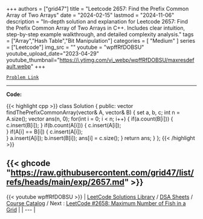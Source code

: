 
+++
authors = ["grid47"]
title = "Leetcode 2657: Find the Prefix Common Array of Two Arrays"
date = "2024-02-15"
lastmod = "2024-11-06"
description = "In-depth solution and explanation for Leetcode 2657: Find the Prefix Common Array of Two Arrays in C++. Includes clear intuition, step-by-step example walkthrough, and detailed complexity analysis."
tags = ["Array","Hash Table","Bit Manipulation"]
categories = [
    "Medium"
]
series = ["Leetcode"]
img_src = ""
youtube = "wpffRfDOBSU"
youtube_upload_date="2023-04-29"
youtube_thumbnail="https://i.ytimg.com/vi_webp/wpffRfDOBSU/maxresdefault.webp"
+++



[`Problem Link`](https://leetcode.com/problems/find-the-prefix-common-array-of-two-arrays/description/)

---
**Code:**

{{< highlight cpp >}}
class Solution {
public:
    vector<int> findThePrefixCommonArray(vector<int>& A, vector<int>& B) {
        set<int> a, b, c;
        int n = A.size();
        vector<int> ans(n, 0);
        for(int i = 0; i < n; i++) {
            if(a.count(B[i])) {
                c.insert(B[i]);
            } 
            if(b.count(A[i])) {
                c.insert(A[i]);                
            } 
            if(A[i] == B[i]) {
                c.insert(A[i]);                
            }
            a.insert(A[i]);
            b.insert(B[i]);
            ans[i] = c.size();
        }
        return ans;
    }
};
{{< /highlight >}}

{{< ghcode "https://raw.githubusercontent.com/grid47/list/refs/heads/main/exp/2657.md" >}}
---
{{< youtube wpffRfDOBSU >}}
| [LeetCode Solutions Library](https://grid47.xyz/leetcode/) / [DSA Sheets](https://grid47.xyz/sheets/) / [Course Catalog](https://grid47.xyz/courses/) / Next : [LeetCode #2658: Maximum Number of Fish in a Grid](https://grid47.xyz/leetcode/solution-2658-maximum-number-of-fish-in-a-grid/) |
| --- |
